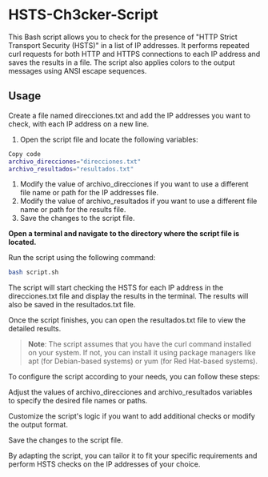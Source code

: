 # HSTS-Ch3cker-Script
This Bash script allows you to check for the presence of "HTTP Strict Transport Security (HSTS)" in a list of IP addresses. It performs repeated curl requests for both HTTP and HTTPS connections to each IP address and saves the results in a file. The script also applies colors to the output messages using ANSI escape sequences.

## Usage
Create a file named direcciones.txt and add the IP addresses you want to check, with each IP address on a new line.
1. Open the script file and locate the following variables:

~~~bash
Copy code
archivo_direcciones="direcciones.txt"
archivo_resultados="resultados.txt"
~~~
1. Modify the value of archivo_direcciones if you want to use a different file name or path for the IP addresses file.
2. Modify the value of archivo_resultados if you want to use a different file name or path for the results file.
3. Save the changes to the script file.

**Open a terminal and navigate to the directory where the script file is located.**

Run the script using the following command:

~~~bash
bash script.sh
~~~
The script will start checking the HSTS for each IP address in the direcciones.txt file and display the results in the terminal. The results will also be saved in the resultados.txt file.

Once the script finishes, you can open the resultados.txt file to view the detailed results.

> **Note**: The script assumes that you have the curl command installed on your system. If not, you can install it using package managers like apt (for Debian-based systems) or yum (for Red Hat-based systems).

To configure the script according to your needs, you can follow these steps:

Adjust the values of archivo_direcciones and archivo_resultados variables to specify the desired file names or paths.

Customize the script's logic if you want to add additional checks or modify the output format.

Save the changes to the script file.

By adapting the script, you can tailor it to fit your specific requirements and perform HSTS checks on the IP addresses of your choice.

